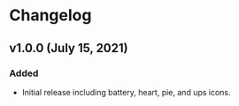 # Changelog

## v1.0.0 (July 15, 2021)

### Added

-   Initial release including battery, heart, pie, and ups icons.